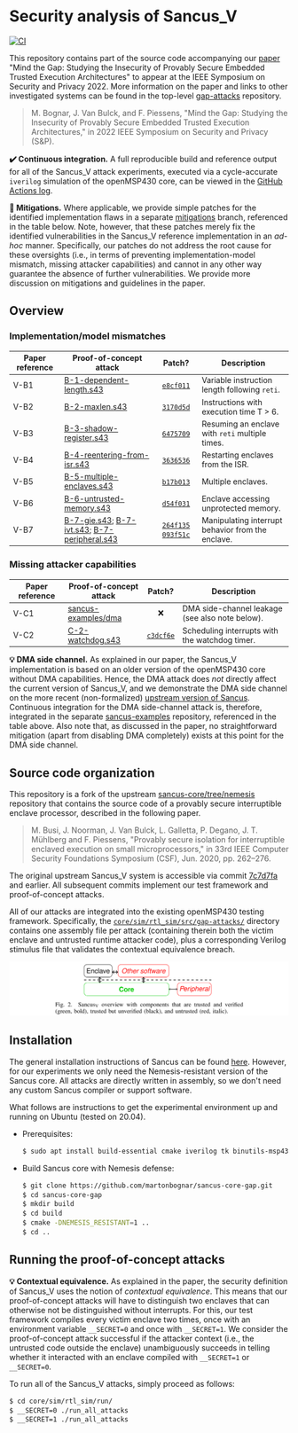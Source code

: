 # Security analysis of Sancus_V

[![CI](https://github.com/martonbognar/sancus-core-gap/actions/workflows/ci.yaml/badge.svg)](https://github.com/martonbognar/sancus-core-gap/actions/workflows/ci.yaml)

This repository contains part of the source code accompanying our [paper](https://mici.hu/papers/bognar22gap.pdf) "Mind
the Gap: Studying the Insecurity of Provably Secure Embedded Trusted Execution
Architectures" to appear at the IEEE Symposium on Security and Privacy 2022.
More information on the paper and links to other investigated systems can be
found in the top-level [gap-attacks](https://github.com/martonbognar/gap-attacks) repository.

> M. Bognar, J. Van Bulck, and F. Piessens, "Mind the Gap: Studying the Insecurity of Provably Secure Embedded Trusted Execution Architectures," in 2022 IEEE Symposium on Security and Privacy (S&P).

**:heavy_check_mark: Continuous integration.**
A full reproducible build and reference output for all of the Sancus_V attack
experiments, executed via a cycle-accurate `iverilog` simulation of the
openMSP430 core, can be viewed in the [GitHub Actions log](https://github.com/martonbognar/sancus-core-gap/actions).

**:no_entry_sign: Mitigations.**
Where applicable, we provide simple patches for the identified implementation
flaws in a separate [mitigations](https://github.com/martonbognar/sancus-core-gap/tree/mitigations)
branch, referenced in the table below.
Note, however, that these patches merely fix the identified vulnerabilities in
the Sancus_V reference implementation in an _ad-hoc_ manner.
Specifically, our patches do not address the root cause for these oversights
(i.e., in terms of preventing implementation-model mismatch, missing attacker
capabilities) and cannot in any other way guarantee the absence of further
vulnerabilities.
We provide more discussion on mitigations and guidelines in the paper.

## Overview

### Implementation/model mismatches

| Paper reference | Proof-of-concept attack | Patch? | Description |
|-----------------|---------------|:-------------:|-------------|
| V-B1            | [B-1-dependent-length.s43](core/sim/rtl_sim/src/gap-attacks/B-1-dependent-length.s43) | [`e8cf011`](https://github.com/martonbognar/sancus-core-gap/commit/e8cf0114c9b3d2b823cd5a5f38e06da5049225ce) | Variable instruction length following `reti`. |
| V-B2            | [B-2-maxlen.s43](core/sim/rtl_sim/src/gap-attacks/B-2-maxlen.s43) | [`3170d5d`](https://github.com/martonbognar/sancus-core-gap/commit/3170d5d6a4431db93bac4f11a7f91559f7c07620) | Instructions with execution time T > 6. |
| V-B3            | [B-3-shadow-register.s43](core/sim/rtl_sim/src/gap-attacks/B-3-shadow-register.s43) | [`6475709`](https://github.com/martonbognar/sancus-core-gap/commit/64757098191824238df9a502f7fd8cfbcadb61b2) | Resuming an enclave with `reti` multiple times. |
| V-B4            | [B-4-reentering-from-isr.s43](core/sim/rtl_sim/src/gap-attacks/B-4-reentering-from-isr.s43) | [`3636536`](https://github.com/martonbognar/sancus-core-gap/commit/3636536772baac7523d59fa3708df6b52518d267) | Restarting enclaves from the ISR. |
| V-B5            | [B-5-multiple-enclaves.s43](core/sim/rtl_sim/src/gap-attacks/B-5-multiple-enclaves.s43) | [`b17b013`](https://github.com/martonbognar/sancus-core-gap/commit/b17b013e65411df1d557cc34a2c4f7c46ebf7a58) | Multiple enclaves. |
| V-B6            | [B-6-untrusted-memory.s43](core/sim/rtl_sim/src/gap-attacks/B-6-untrusted-memory.s43) | [`d54f031`](https://github.com/martonbognar/sancus-core-gap/commit/d54f031b8705109509f598602899dec9c9dbd871) | Enclave accessing unprotected memory. |
| V-B7            | [B-7-gie.s43](core/sim/rtl_sim/src/gap-attacks/B-7-gie.s43); [B-7-ivt.s43](core/sim/rtl_sim/src/gap-attacks/B-7-ivt.s43); [B-7-peripheral.s43](core/sim/rtl_sim/src/gap-attacks/B-7-peripheral.s43) | [`264f135`](https://github.com/martonbognar/sancus-core-gap/commit/264f135e9fb7d903a90933861cfb81d6d2fba51d) [`093f51c`](https://github.com/martonbognar/sancus-core-gap/commit/093f51c73abdd84fbb95165bd6100ab8315993a3) | Manipulating interrupt behavior from the enclave. |

### Missing attacker capabilities

| Paper reference | Proof-of-concept attack | Patch? | Description |
|-----------------|---------------|:-------------:|-------------|
| V-C1            | [sancus-examples/dma](https://github.com/sancus-tee/sancus-examples/blob/master/dma/main.c) | :x: | DMA side-channel leakage (see also note below). |
| V-C2            | [C-2-watchdog.s43](core/sim/rtl_sim/src/gap-attacks/C-2-watchdog.s43) | [`c3dcf6e`](https://github.com/martonbognar/sancus-core-gap/commit/c3dcf6ef08d62e63ff66a8a69125abd66b7c892b) | Scheduling interrupts with the watchdog timer. |

**:bulb: DMA side channel.** As explained in our paper, the Sancus_V implementation is
based on an older version of the openMSP430 core without DMA capabilities.
Hence, the DMA attack does _not_ directly affect the current version of Sancus_V, and we
demonstrate the DMA side channel on the more recent (non-formalized) [upstream
version of Sancus](https://github.com/sancus-tee/sancus-core/).
Continuous integration for the DMA side-channel attack is, therefore,
integrated in the separate
[sancus-examples](https://github.com/sancus-tee/sancus-examples) repository,
referenced in the table above.
Also note that, as discussed in the paper, no straightforward mitigation
(apart from disabling DMA completely) exists at this point for the DMA side channel.

## Source code organization

This repository is a fork of the upstream
[sancus-core/tree/nemesis](https://github.com/sancus-tee/sancus-core/tree/nemesis)
repository that contains the source code of a provably secure interruptible
enclave processor, described in the following paper.

> M. Busi, J. Noorman, J. Van Bulck, L. Galletta, P. Degano, J. T. Mühlberg and F. Piessens, "Provably secure isolation for interruptible
enclaved execution on small microprocessors," in 33rd IEEE Computer Security Foundations Symposium (CSF), Jun. 2020, pp. 262–276.

The original upstream Sancus_V system is accessible via commit
[7c7d7fa](https://github.com/martonbognar/sancus-core-gap/commit/7c7d7fa9360439360d1eff0d26135c3d93a4b846)
and earlier. All subsequent commits implement our test framework and
proof-of-concept attacks.

All of our attacks are integrated into the existing openMSP430 testing framework.
Specifically, the [`core/sim/rtl_sim/src/gap-attacks/`](core/sim/rtl_sim/src/gap-attacks) directory contains one
assembly file per attack (containing therein both the victim enclave and
untrusted runtime attacker code), plus a corresponding Verilog stimulus file
that validates the contextual equivalence breach.

![sancus-v-overview](sancus-v-overview.png)

## Installation

The general installation instructions of Sancus can be found [here](https://github.com/sancus-tee/sancus-main).
However, for our experiments we only need the Nemesis-resistant version of the Sancus core.
All attacks are directly written in assembly, so we don't need any custom Sancus compiler or support software.

What follows are instructions to get the experimental environment up and running on Ubuntu (tested on 20.04).

- Prerequisites:
  ```bash
  $ sudo apt install build-essential cmake iverilog tk binutils-msp430 gcc-msp430 msp430-libc msp430mcu expect-dev verilator
  ```
- Build Sancus core with Nemesis defense:
  ```bash
  $ git clone https://github.com/martonbognar/sancus-core-gap.git
  $ cd sancus-core-gap
  $ mkdir build
  $ cd build
  $ cmake -DNEMESIS_RESISTANT=1 ..
  $ cd ..
  ```

## Running the proof-of-concept attacks

**:bulb: Contextual equivalence.**
As explained in the paper, the security definition of Sancus_V uses the notion
of _contextual equivalence_. This means that our proof-of-concept attacks will
have to distinguish two enclaves that can otherwise not be distinguished
without interrupts. For this, our test framework compiles every victim enclave
two times, once with an environment variable `__SECRET=0` and once with
`__SECRET=1`. We consider the proof-of-concept attack successful if the
attacker context (i.e., the untrusted code outside the enclave) unambiguously
succeeds in telling whether it interacted with an enclave compiled with
`__SECRET=1` or `__SECRET=0`.

To run all of the Sancus_V attacks, simply proceed as follows:

```bash
$ cd core/sim/rtl_sim/run/
$ __SECRET=0 ./run_all_attacks
$ __SECRET=1 ./run_all_attacks
```
